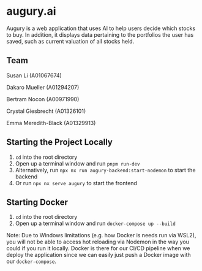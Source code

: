 # augury.ai
Augury is a web application that uses AI to help users decide which stocks to buy. In addition, it displays data pertaining to the portfolios the user has saved, such as current valuation of all stocks held.

## Team
Susan Li (A01067674)

Dakaro Mueller (A01294207)

Bertram Nocon (A00971990)

Crystal Giesbrecht (A01326101)

Emma Meredith-Black (A01329913)

## Starting the Project Locally
1. `cd` into the root directory
2. Open up a terminal window and run `pnpm run-dev`
3. Alternatively, run `npx nx run augury-backend:start-nodemon` to start the backend
4. Or run `npx nx serve augury` to start the frontend

## Starting Docker
1. `cd` into the root directory
2. Open up a terminal window and run `docker-compose up --build`

Note: Due to Windows limitations (e.g. how Docker is needs run via WSL2), you will not be able to access hot reloading via Nodemon in the way you could if you run it locally. Docker is there for our CI/CD pipeline when we deploy the application since we can easily just push a Docker image with our `docker-compose`.
